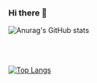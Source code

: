 ### Hi there 👋

<!--
**darlangui/darlangui** is a ✨ _special_ ✨ repository because its `README.md` (this file) appears on your GitHub profile.

Here are some ideas to get you started:

- 🔭 I’m currently working on ...
- 🌱 I’m currently learning ...
- 👯 I’m looking to collaborate on ...
- 🤔 I’m looking for help with ...
- 💬 Ask me about ...
- 📫 How to reach me: ...
- 😄 Pronouns: ...
- ⚡ Fun fact: ...
-->
![Anurag's GitHub stats](https://github-readme-stats.vercel.app/api?username=darlangui&hide=contribs,prs&theme=merko)

<br><br>

[![Top Langs](https://github-readme-stats.vercel.app/api/top-langs/?username=darlangui&layout=compact&theme=merko)](https://github.com/anuraghazra/github-readme-stats)
